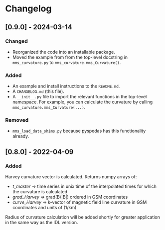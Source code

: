 # Changelog

## [0.9.0] - 2024-03-14

### Changed
- Reorganized the code into an installable package.
- Moved the example from from the top-level docstring in `mms_curvature.py` to `mms_curvature.mms_Curvature()`.

### Added
- An example and install instructions to the `README.md`.
- A `CHANGELOG.md` (this file).
- A `__init__.py` file to import the relevant functions in the top-level namespace. For example, you can calculate the curvature by calling `mms_curvature.mms_Curvature(...)`.

### Removed
- `mms_load_data_shims.py` because pyspedas has this functionality already.


## [0.8.0] - 2022-04-09

### Added
Harvey curvature vector is calculated.  Returns numpy arrays of:

- *t_master* => time series in unix time of the interpolated times for which the curvature is calculated
- *grad_Harvey* => grad(B/|B|) ordered in GSM coordinates
- *curve_Harvey* => k-vector of magnetic field line curvature in GSM coordinates and units of (1/km)

Radius of curvature calculation will be added shortly for greater application in the same way as the IDL version. 